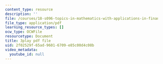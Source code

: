```yaml
---
content_type: resource
description: ''
file: /courses/18-s096-topics-in-mathematics-with-applications-in-finance-fall-2013/2f02529f65ad96016709e85c00d4c08b_aga-Tak3c3M.pdf
file_type: application/pdf
learning_resource_types: []
ocw_type: OCWFile
resourcetype: Document
title: 3play pdf file
uid: 2f02529f-65ad-9601-6709-e85c00d4c08b
video_metadata:
  youtube_id: null
---
```

